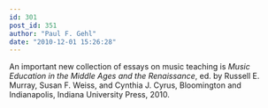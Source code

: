 ```yaml
---
id: 301
post_id: 351
author: "Paul F. Gehl"
date: "2010-12-01 15:26:28"
---
```

An important new collection of essays on music teaching is <em>Music Education in the Middle Ages and the Renaissance</em>, ed. by Russell E. Murray, Susan F. Weiss, and Cynthia J. Cyrus, Bloomington and Indianapolis, Indiana University Press, 2010.
